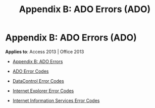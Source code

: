 ﻿---
title: 'Appendix B: ADO Errors (ADO)'
TOCTitle: 'Appendix B: ADO Errors'
ms:assetid: 9b3bcd06-3e53-4897-8b46-44086fb2af2b
ms:mtpsurl: https://msdn.microsoft.com/library/JJ249705(v=office.15)
ms:contentKeyID: 48546564
ms.date: 09/18/2015
mtps_version: v=office.15
---

# Appendix B: ADO Errors (ADO)


**Applies to**: Access 2013 | Office 2013


  - [Appendix B: ADO Errors](appendix-b-ado-errors.md)

  - [ADO Error Codes](ado-error-codes.md)

  - [DataControl Error Codes](datacontrol-error-codes.md)

  - [Internet Explorer Error Codes](internet-explorer-error-codes.md)

  - [Internet Information Services Error Codes](internet-information-services-error-codes.md)

